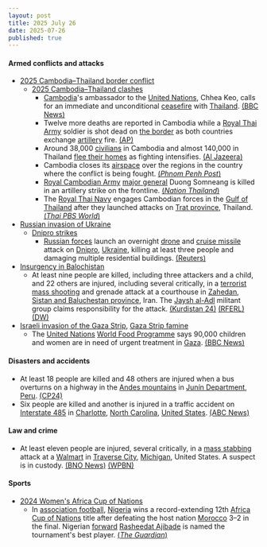 ```yaml
---
layout: post
title: 2025 July 26
date: 2025-07-26
published: true
---
```



#### Armed conflicts and attacks

* [2025 Cambodia–Thailand border conflict](https://en.wikipedia.org/wiki/2025_Cambodia%E2%80%93Thailand_border_conflict "2025 Cambodia–Thailand border conflict")
  * [2025 Cambodia–Thailand clashes](https://en.wikipedia.org/wiki/2025_Cambodia%E2%80%93Thailand_clashes "2025 Cambodia–Thailand clashes")
    * [Cambodia](https://en.wikipedia.org/wiki/Cambodia "Cambodia")'s ambassador to the [United Nations](https://en.wikipedia.org/wiki/United_Nations "United Nations"), Chhea Keo, calls for an immediate and unconditional [ceasefire](https://en.wikipedia.org/wiki/Ceasefire "Ceasefire") with [Thailand](https://en.wikipedia.org/wiki/Thailand "Thailand"). [(BBC News)](https://www.bbc.com/news/articles/cy9x99n79v8o)
    * Twelve more deaths are reported in Cambodia while a [Royal Thai Army](https://en.wikipedia.org/wiki/Royal_Thai_Army "Royal Thai Army") soldier is shot dead on [the border](https://en.wikipedia.org/wiki/Cambodia%E2%80%93Thailand_border "Cambodia–Thailand border") as both countries exchange [artillery](https://en.wikipedia.org/wiki/Artillery "Artillery") fire. [(AP)](https://apnews.com/article/thailand-cambodia-armed-clash-border-eda96eb133a4561fa192029466da8dcf)
    * Around 38,000 [civilians](https://en.wikipedia.org/wiki/Civilian "Civilian") in Cambodia and almost 140,000 in Thailand [flee their homes](https://en.wikipedia.org/wiki/Emergency_evacuation "Emergency evacuation") as fighting intensifies. [(Al Jazeera)](https://www.aljazeera.com/news/2025/7/26/cambodians-flee-border-with-thailand-as-clashes-continue-for-third-day)
    * Cambodia closes its [airspace](https://en.wikipedia.org/wiki/Airspace "Airspace") over the regions in the country where the conflict is being fought. [(*Phnom Penh Post*)](https://m.phnompenhpost.com/national/flights-rerouted-from-border-conflict-zone#:~:text=Cambodia%20has%20closed%20the%20airspace,the%20safety%20of%20their%20aircraft)
    * [Royal Cambodian Army](https://en.wikipedia.org/wiki/Royal_Cambodian_Army "Royal Cambodian Army") [major general](https://en.wikipedia.org/wiki/Major_general "Major general") Duong Somneang is killed in an artillery strike on the frontline. [(*Nation Thailand*)](https://www.nationthailand.com/news/asean/40053125)
    * The [Royal Thai Navy](https://en.wikipedia.org/wiki/Royal_Thai_Navy "Royal Thai Navy") engages Cambodian forces in the [Gulf of Thailand](https://en.wikipedia.org/wiki/Gulf_of_Thailand "Gulf of Thailand") after they launched attacks on [Trat province](https://en.wikipedia.org/wiki/Trat_province "Trat province"), Thailand. [(*Thai PBS World*)](https://world.thaipbs.or.th/detail/cambodia-opens-new-battle-front-attacking-thai-military-positions-in-trat/58335)
* [Russian invasion of Ukraine](https://en.wikipedia.org/wiki/Russian_invasion_of_Ukraine "Russian invasion of Ukraine")
  * [Dnipro strikes](https://en.wikipedia.org/wiki/Dnipro_strikes_%282022%E2%80%93present%29 "Dnipro strikes (2022–present)")
    * [Russian forces](https://en.wikipedia.org/wiki/Russian_Armed_Forces "Russian Armed Forces") launch an overnight [drone](https://en.wikipedia.org/wiki/Drone_warfare "Drone warfare") and [cruise missile](https://en.wikipedia.org/wiki/Cruise_missile "Cruise missile") attack on [Dnipro](https://en.wikipedia.org/wiki/Dnipro "Dnipro"), [Ukraine](https://en.wikipedia.org/wiki/Ukraine "Ukraine"), killing at least three people and damaging multiple residential buildings. [(Reuters)](https://www.reuters.com/business/aerospace-defense/russian-attack-kills-3-ukraines-city-dnipro-governor-says-2025-07-26/)
* [Insurgency in Balochistan](https://en.wikipedia.org/wiki/Insurgency_in_Balochistan "Insurgency in Balochistan")
  * At least nine people are killed, including three attackers and a child, and 22 others are injured, including several critically, in a [terrorist](https://en.wikipedia.org/wiki/Assassination_and_terrorism_in_Iran "Assassination and terrorism in Iran") [mass shooting](https://en.wikipedia.org/wiki/Mass_shooting "Mass shooting") and grenade attack at a courthouse in [Zahedan](https://en.wikipedia.org/wiki/Zahedan "Zahedan"), [Sistan and Baluchestan province](https://en.wikipedia.org/wiki/Sistan_and_Baluchestan_province "Sistan and Baluchestan province"), Iran. The [Jaysh al-Adl](https://en.wikipedia.org/wiki/Jaysh_al-Adl "Jaysh al-Adl") militant group claims responsibility for the attack. [(Kurdistan 24)](https://www.kurdistan24.net/en/story/853987/attack-on-iran-courthouse-in-zahedan-leaves-multiple-dead) [(RFERL)](https://www.rferl.org/a/iran-jaish-attack-courthouse-militants/33484498.html) [(DW)](https://www.dw.com/en/iran-at-least-9-killed-in-attack-on-courthouse/a-73421304)
* [Israeli invasion of the Gaza Strip](https://en.wikipedia.org/wiki/Israeli_invasion_of_the_Gaza_Strip "Israeli invasion of the Gaza Strip"), [Gaza Strip famine](https://en.wikipedia.org/wiki/Gaza_Strip_famine "Gaza Strip famine")
  * The [United Nations](https://en.wikipedia.org/wiki/United_Nations "United Nations") [World Food Programme](https://en.wikipedia.org/wiki/World_Food_Programme "World Food Programme") says 90,000 children and women are in need of urgent treatment in [Gaza](https://en.wikipedia.org/wiki/Gaza_Strip "Gaza Strip"). [(BBC News)](https://www.bbc.com/news/live/cx2l2wk3zx0t)

#### Disasters and accidents

* At least 18 people are killed and 48 others are injured when a bus overturns on a highway in the [Andes mountains](https://en.wikipedia.org/wiki/Andes_mountains "Andes mountains") in [Junín Department](https://en.wikipedia.org/wiki/Department_of_Jun%C3%ADn "Department of Junín"), [Peru](https://en.wikipedia.org/wiki/Peru "Peru"). [(CP24)](https://www.cp24.com/news/world/2025/07/26/bus-traveling-from-lima-to-perus-amazon-overturns-on-highway-in-the-andes-killing-at-least-18/)
* Six people are killed and another is injured in a traffic accident on [Interstate 485](https://en.wikipedia.org/wiki/Interstate_485 "Interstate 485") in [Charlotte](https://en.wikipedia.org/wiki/Charlotte%2C_North_Carolina "Charlotte, North Carolina"), [North Carolina](https://en.wikipedia.org/wiki/North_Carolina "North Carolina"), [United States](https://en.wikipedia.org/wiki/United_States "United States"). [(ABC News)](https://abc11.com/post/6-dead-1-injured-crash-closed-section-485-charlotte-authorities-say/17310187/)

#### Law and crime

* At least eleven people are injured, several critically, in a [mass stabbing](https://en.wikipedia.org/wiki/Mass_stabbing "Mass stabbing") attack at a [Walmart](https://en.wikipedia.org/wiki/Walmart "Walmart") in [Traverse City](https://en.wikipedia.org/wiki/Traverse_City%2C_Michigan "Traverse City, Michigan"), [Michigan](https://en.wikipedia.org/wiki/Michigan "Michigan"), United States. A suspect is in custody. [(BNO News)](https://bnonews.com/index.php/2025/07/multiple-people-stabbed-at-walmart-in-traverse-city-michigan/) [(WPBN)](https://upnorthlive.com/news/local/active-incident-at-walmart-in-traverse-city-people-being-asked-to-avoid-area)

#### Sports

* [2024 Women's Africa Cup of Nations](https://en.wikipedia.org/wiki/2024_Women%27s_Africa_Cup_of_Nations "2024 Women's Africa Cup of Nations")
  * In [association football](https://en.wikipedia.org/wiki/Association_football "Association football"), [Nigeria](https://en.wikipedia.org/wiki/Nigeria_women%27s_national_football_team "Nigeria women's national football team") wins a record-extending 12th [Africa Cup of Nations](https://en.wikipedia.org/wiki/Women%27s_Africa_Cup_of_Nations "Women's Africa Cup of Nations") title after defeating the host nation [Morocco](https://en.wikipedia.org/wiki/Morocco_women%27s_national_football_team "Morocco women's national football team") 3–2 in the final. Nigerian [forward](https://en.wikipedia.org/wiki/Forward_%28association_football%29 "Forward (association football)") [Rasheedat Ajibade](https://en.wikipedia.org/wiki/Rasheedat_Ajibade "Rasheedat Ajibade") is named the tournament's best player. [(*The Guardian*)](https://www.theguardian.com/football/2025/jul/27/nigeria-win-10th-womens-africa-cup-of-nations-after-thrilling-comeback-against-morocco)
